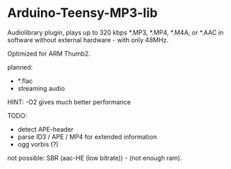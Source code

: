 Arduino-Teensy-MP3-lib
======================

Audiolibrary plugin, plays up to 320 kbps *.MP3, *.MP4, *.M4A, or *.AAC in software without external hardware - 
with only 48MHz.

Optimized for ARM Thumb2.

planned:
 - *.flac
 - streaming audio

 HINT: -O2 gives much better performance
 
 TODO:
 - detect APE-header
 - parse ID3 / APE / MP4 for extended information
 - ogg vorbis (?)
 
 not possible: SBR (aac-HE (low bitrate)) - (not enough ram).
